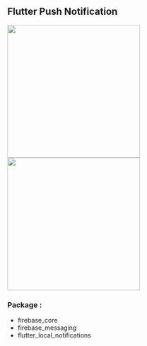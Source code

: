 ## Flutter Push Notification

<img src="https://i.ibb.co/fdW8PXq/photo-notif-1.jpg" width="300"/>
<img src="https://i.ibb.co/WvG002s/photo-notif-2.jpg" width="300"/>


### Package :

- firebase_core
- firebase_messaging
- flutter_local_notifications